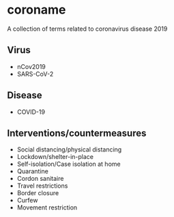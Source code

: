 # coroname

A collection of terms related to coronavirus disease 2019

## Virus
* nCov2019
* SARS-CoV-2

## Disease
* COVID-19

## Interventions/countermeasures
* Social distancing/physical distancing
* Lockdown/shelter-in-place
* Self-isolation/Case isolation at home
* Quarantine
* Cordon sanitaire
* Travel restrictions
* Border closure
* Curfew
* Movement restriction
